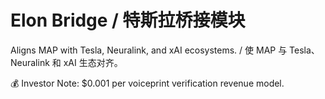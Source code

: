 # Elon Bridge / 特斯拉桥接模块

Aligns MAP with Tesla, Neuralink, and xAI ecosystems. / 使 MAP 与 Tesla、Neuralink 和 xAI 生态对齐。

💰 Investor Note: $0.001 per voiceprint verification revenue model.
